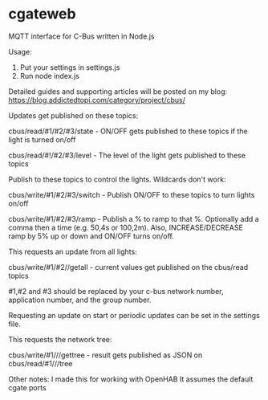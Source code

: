cgateweb
========

MQTT interface for C-Bus written in Node.js

Usage:

1) Put your settings in settings.js
2) Run node index.js

Detailed guides and supporting articles will be posted on my blog: https://blog.addictedtopi.com/category/project/cbus/

Updates get published on these topics:

cbus/read/#1/#2/#3/state  -  ON/OFF gets published to these topics if the light is turned on/off

cbus/read/#!/#2/#3/level  -  The level of the light gets published to these topics

Publish to these topics to control the lights. Wildcards don't work:

cbus/write/#1/#2/#3/switch  -  Publish ON/OFF to these topics to turn lights on/off

cbus/write/#1/#2/#3/ramp  -  Publish a % to ramp to that %. Optionally add a comma then a time (e.g. 50,4s or 100,2m). Also, INCREASE/DECREASE ramp by 5% up or down and ON/OFF turns on/off.

This requests an update from all lights:

cbus/write/#1/#2//getall - current values get published on the cbus/read topics

 #1,#2 and #3 should be replaced by your c-bus network number, application number, and the group number.

Requesting an update on start or periodic updates can be set in the settings file.

This requests the network tree:

cbus/write/#1///gettree - result gets published as JSON on cbus/read/#1///tree

Other notes:
I made this for working with OpenHAB
It assumes the default cgate ports
